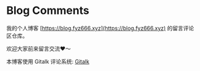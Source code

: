 # Blog Comments

我的个人博客 [https://blog.fyz666.xyz](https://blog.fyz666.xyz) 的留言评论区仓库。

欢迎大家前来留言交流❤️～

本博客使用 Gitalk 评论系统: [Gitalk](https://github.com/gitalk/gitalk)
